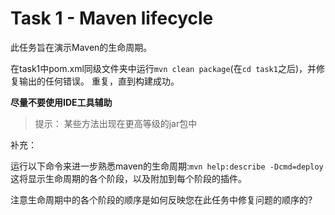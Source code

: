 # Task 1 - Maven lifecycle

此任务旨在演示Maven的生命周期。

在task1中pom.xml同级文件夹中运行`mvn clean package`(在`cd task1`之后)，并修复输出的任何错误。
重复，直到构建成功。

**尽量不要使用IDE工具辅助**

> 提示： 某些方法出现在更高等级的jar包中

补充：

运行以下命令来进一步熟悉maven的生命周期:`mvn help:describe -Dcmd=deploy`
这将显示生命周期的各个阶段，以及附加到每个阶段的插件。

注意生命周期中的各个阶段的顺序是如何反映您在此任务中修复问题的顺序的?

